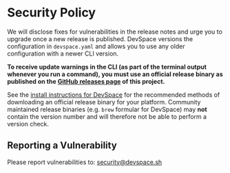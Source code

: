# Security Policy
We will disclose fixes for vulnerabilities in the release notes and urge you to upgrade once a new release is published. DevSpace versions the configuration in `devspace.yaml` and allows you to use any older configuration with a newer CLI version.

**To receive update warnings in the CLI (as part of the terminal output whenever you run a command), you must use an official release binary as published on the [GitHub releases page](https://github.com/loft-sh/devspace/releases) of this project.**

See the [install instructions for DevSpace](https://devspace.sh/cli/docs/getting-started/installation) for the recommended methods of downloading an official release binary for your platform. Community maintained release binaries (e.g. `brew` formular for DevSpace) may **not** contain the version number and will therefore not be able to perform a version check.


## Reporting a Vulnerability
Please report vulnerabilities to: [security@devspace.sh](mailto:security@devspace.sh)
